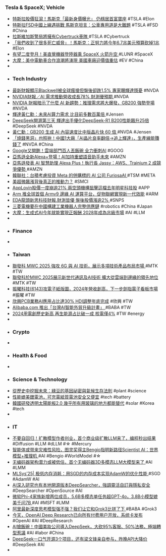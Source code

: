 ### Tesla & SpaceX; Vehicle
- [特斯拉股價狂瀉！馬斯克「最新身價曝光」 仍穩居首富寶座](https://tw.news.yahoo.com/特斯拉股價狂瀉-馬斯克-最新身價曝光-仍穩居首富寶座-005500171.html) #TSLA #Elon
- [特斯拉FSD中國上線遇挑戰 馬斯克坦言：公車專用道是大難題](https://www.technice.com.tw/technology/autosystem/166211/) #TSLA #FSD #China
- [拉斯維加斯警局將擁有Cyber​​truck車隊 ](https://www.epochtimes.com/b5/25/2/26/n14446336.htm) #TSLA #Cybertruck
- [「我們收到了很多死亡威脅」！馬斯克：正努力將今年6.7兆美元預算砍掉1兆](https://search.app/8UPV) #Elon
- [有望二度登月！美直覺機器登陸器乘 SpaceX 火箭升空 ](https://www.inside.com.tw/article/37687-intuitive-machines-athena-spacex) #LUNR #SpaceX
- [大摩：美中電動車合作浪潮將湧現 美國車廠迎價值重估](https://news.cnyes.com/news/id/5875638) #EV #China
-
- ### Tech Industry
- [最新財報顯示Blackwell被全球瘋搶但盤後卻跌1.5% 專家曝輝達隱憂](https://news.cnyes.com/news/id/5876270) #NVDA
- [NVIDIA財報／AI 需求推動營收成長78% 財測優預期 ](https://money.udn.com/money/story/123398/8574654) #NVDA
- [NVIDIA 財報暗示了什麼 AI 新趨勢：推理需求將大爆發，GB200 強勢登場 ](https://uanalyze.com.tw/articles/7378010895) #NVDA
- [輝達黃仁勳：未來AI算力需求 比目前多數百萬倍 ](https://www.cna.com.tw/news/afe/202502270053.aspx) #Jensen
- [DeepSeek開源第三天 輝達出手優化DeepSeek-R1 B200性能飆升25倍](https://news.cnyes.com/news/id/5875583) #DeepSeek #NVDA
- [黃仁勳：GB200 生成 AI 內容速度比中版晶片快 60 倍 ](https://technews.tw/2025/02/27/nvidia-ceo-huang-says-ai-has-to-do-100-times-more-computation-now-than-when-chatgpt-was-released/) #NVDA #Jensen
- [「燒錢黑洞」也照拚！中國1大廠「AI晶片良率翻倍→追上輝達」，生產線能賺錢了](https://tw.news.yahoo.com/燒錢黑洞-也照拚-中國1大廠-ai晶片良率翻倍-追上輝達-082753053.html) #NVDA #China
- [Google又開鍘！雲端部門百人丟飯碗 全力衝刺AI](https://tw.news.yahoo.com/google又開鍘-雲端部門百人丟飯碗-全力衝刺ai-084427247.html) #GOOG
- [亞馬遜全新Alexa+登場！AI加持重塑語音助手未來](https://news.cnyes.com/news/id/5875582) #AMZN
- [亞馬遜發表 AI 智慧助理 Alexa Plus！執行長 Jassy：AWS、Trainium 2 成競爭優勢 ](https://abmedia.io/amazon-ai-smart-assistant-alexa-plus-ceo-interview) #AMZN
- [韓聯社：台積考慮投資 Meta 的併購標的 AI 公司 FuriosaAI ](https://money.udn.com/money/story/5599/8575610) #TSM #META
- [美超微飆漲背後真正的推動力？](https://news.cnyes.com/news/id/5875631) #SMCI
- [AppLovin股價一度崩逾21% 兩空頭機構狙擊這檔去年明星科技股](https://news.cnyes.com/news/id/5875577) #APP
- [Arm 推全球首個 Armv9 邊緣 AI 運算平台，促物聯網實現新一代效能](https://search.app/M4TL) #ARM
- [EDA龍頭新思科技財報.財測皆優 盤後股價漲逾2% ](https://www.moneydj.com/kmdj/news/newsviewer.aspx?a=7cc506b9-8f32-4d40-9128-846b0b9af8b5) #SNPS
- [三菱電機要在中國構建工業機器人完整供應鏈](https://search.app/1maq) #robotics #China #Japan
- [大摩：生成式AI今年就能實現正報酬 2028年成為兆級市場](https://news.cnyes.com/news/id/5875678) #AI #LLM
-
- ### Finance
-
- ### Taiwan
- [聯發科 MWC 2025 強攻 6G 與 AI 技術，展示多項技術產品布局市場 ](https://technews.tw/2025/02/27/mediatek-to-showcase-6g-and-ai-technologies-at-mwc-2025/) #MTK #TW
- [聯發科於MWC 2025展示新世代通訊及AI技術 擴大從雲端到邊緣的領先地位](https://tw.news.yahoo.com/聯發科於mwc-2025展示新世代通訊及ai技術-擴大從雲端到邊緣的領先地位-075720444.html) #MTK #TW
- [振曜科技(6143)攻電子紙版圖，2024年營收創高，下一步劍指電子看板市場](https://search.app/F21Q) #振曜 #TW
- [欣興PCB業務AI應用占比達30% HDI調整年底完成](https://www.moneydj.com/kmdj/news/newsviewer.aspx?a=bc23364d-e18b-4f4b-934f-beeb130f83f5) #欣興 #TW
- [Alibaba.com 推出「台灣AI智能外貿升級計畫」 ](https://udn.com/news/story/7241/8575511) #BABA #TW
- [2024用電創歷史新高 再生能源占比破一成 核電僅4%](https://e-info.org.tw/node/240831) #TW #energy
-
- ### Crypto
-
- ### Health & Food
-
- ### Science & Technology
- [從歷史中挖掘未來：綠豆的基因祕密與氣候生存法則](https://www.natgeomedia.com/science/article/content-17928.html) #plant #science
- [性能媲美鋰電池，可充電紙質電池安全又便宜](https://search.app/L6Hr) #tech #battery
- [韓國研發透明太陽能板2.0 幾乎所有用玻璃的地方都能替代](https://e-info.org.tw/node/240802) #solar #Korea #tech
-
- ### IT
- [不要自回归！扩散模型作者创业，首个商业级扩散LLM来了，编程秒出结果 ](https://www.jiqizhixin.com/articles/2025-02-27-9) #Diffusion #LLM #dLLM #☆ #Mercury
- [智能体或带来灾难性风险，图灵奖得主Bengio指明新路径Scientist AI：世界模型+推理机 ](https://www.jiqizhixin.com/articles/2025-02-27-14) #AI #Bengio #WorldModel #☆
- [无编码器架构潜力或被低估，首个无编码器3D多模态LLM大模型来了 ](https://www.jiqizhixin.com/articles/2025-02-27-15) #AI #LMM
- [MLSys’25| 极低内存消耗：用SGD的内存成本实现AdamW的优化性能 ](https://www.jiqizhixin.com/articles/2025-02-27-4) #SGD #AdamW #AI
- [AI深入研究也有本地開源版本DeepSearcher，強調靈活自訂與隱私安全](https://www.ithome.com.tw/news/167583) #DeepSearcher #OpenSource #AI
- [微软Phi-4家族新增两位成员，5.6B多模态单任务超GPT-4o，3.8B小模型媲美千问7B ](https://www.jiqizhixin.com/articles/2025-02-27-8) #AI #MSFT #LMM
- [阿里最新深度思考模型强不强？我们让它和Grok3比拼了下 ](https://www.jiqizhixin.com/articles/2025-02-27-3) #BABA #Grok3
- [今天，OpenAI Deep Research已向所有付费用户开放，系统卡发布 ](https://www.jiqizhixin.com/articles/2025-02-26-8) #OpenAI #AI #DeepResearch
- [AI搶飯碗！中國美妝公司導入DeepSeek，大砍95%客服、50%法務，極端轉型惹議](https://www.bnext.com.tw/article/82448/ai-layoff-chicmax) #AI #labor #China
- [DeepSeek一口气开源3个项目，还有梁文锋亲自参与，昨晚API大降价 ](https://www.jiqizhixin.com/articles/2025-02-27-5) #DeepSeek #AI
-